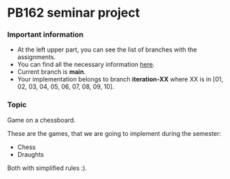 # PB162 seminar project

### Important information
- At the left upper part, you can see the list of branches with the assignments.
- You can find all the necessary information [here](https://gitlab.fi.muni.cz/pb162/pb162-course-info/-/wikis/home).
- Current branch is **main**.
- Your implementation belongs to branch **iteration-XX** where XX is in [01, 02, 03, 04, 05, 06, 07, 08, 09, 10].

### Topic
Game on a chessboard.


These are the games, that we are going to implement during the semester:
- Chess
- Draughts

Both with simplified rules :).
